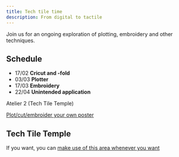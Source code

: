 ```yaml
---
title: Tech tile time
description: From digital to tactile
---
```


Join us for an ongoing exploration of plotting, embroidery and other techniques.

## Schedule

- 17/02 **Cricut and -fold**
- 03/03 **Plotter**
- 17/03 **Embroidery**
- 22/04 **Unintended application**

Atelier 2 (Tech Tile Temple)

[Plot/cut/embroider your own poster](/techtiletime/posters/ttt-2025-1.svg)

## Tech Tile Temple

If you want, you can [make use of this area whenever you want](./general/temple)
